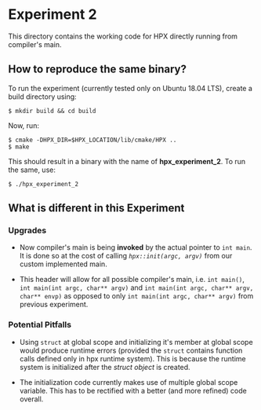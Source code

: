 # Experiment 2

This directory contains the working code for HPX directly running from compiler's main.

## How to reproduce the same binary?

To run the experiment (currently tested only on Ubuntu 18.04 LTS), create a build directory using:

```
$ mkdir build && cd build
```

Now, run:
```
$ cmake -DHPX_DIR=$HPX_LOCATION/lib/cmake/HPX ..
$ make
```

This should result in a binary with the name of **hpx_experiment_2**. To run the same, use:

```
$ ./hpx_experiment_2
```


## What is different in this Experiment

### Upgrades

* Now compiler's main is being __invoked__ by the actual pointer to ``int main``. It is done so at the cost of calling _``hpx::init(argc, argv)``_ from our custom implemented main.

* This header will allow for all possible compiler's main, i.e. ``int main()``, ``int main(int argc, char** argv)`` and ``int main(int argc, char** argv, char** envp)`` as opposed to only ``int main(int argc, char** argv)`` from previous experiment.

### Potential Pitfalls

* Using ``struct`` at global scope and initializing it's member at global scope would produce runtime errors (provided the ``struct`` contains function calls defined only in hpx runtime system). This is because the runtime system is initialized after the _struct object_ is created.

* The initialization code currently makes use of multiple global scope variable. This has to be rectified with a better (and more refined) code overall.